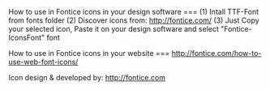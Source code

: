 How to use in Fontice icons in your design software ===
(1) Intall TTF-Font from fonts folder
(2) Discover icons from: http://fontice.com/
(3) Just Copy your selected icon, Paste it on your design software and select "Fontice-IconsFont" font

How to use in Fontice icons in your website ===
http://fontice.com/how-to-use-web-font-icons/


Icon design & developed by: http://fontice.com